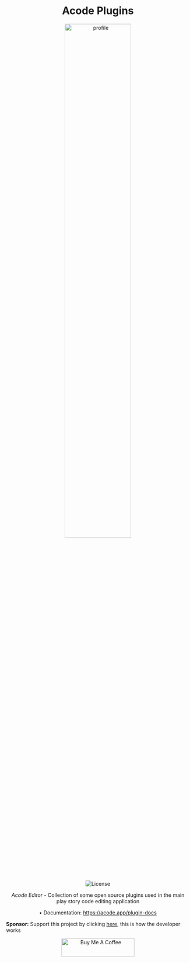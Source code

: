 <div align="center">
<h1>Acode Plugins</h1>
</div>

<div align="center"> 
 <img alt="profile" src="https://raw.githubusercontent.com/deadlyjack/Acode/main/res/logo_1.png" width="60%" />
  <br>
  <img alt="License" src="https://img.shields.io/badge/License-Apache%202.0-blue.svg"/>

 <i>Acode Editor</i> - Collection of some open source plugins used in the main play story code editing application
 
 • Documentation: https://acode.app/plugin-docs
  
</div>

<strong>Sponsor:</strong> Support this project by clicking [here](https://github.com/sponsors/sebastianjnuwu), this is how the developer works

<div align="center">
<a href="https://www.buymeacoffee.com/sebastianjnuwu" target="_blank"><img src="https://cdn.buymeacoffee.com/buttons/v2/default-blue.png" alt="Buy Me A Coffee" style="height: 50px !important;width: 200px !important;" ></a>
</div>
